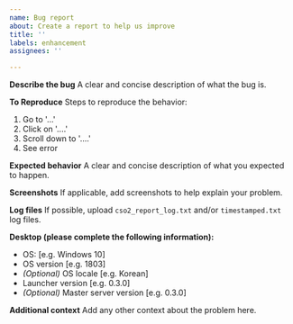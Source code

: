 ```yaml
---
name: Bug report
about: Create a report to help us improve
title: ''
labels: enhancement
assignees: ''

---
```


**Describe the bug**
A clear and concise description of what the bug is.

**To Reproduce**
Steps to reproduce the behavior:
1. Go to '...'
2. Click on '....'
3. Scroll down to '....'
4. See error

**Expected behavior**
A clear and concise description of what you expected to happen.

**Screenshots**
If applicable, add screenshots to help explain your problem.

**Log files**
If possible, upload `cso2_report_log.txt` and/or `timestamped.txt` log files.

**Desktop (please complete the following information):**
 - OS: [e.g. Windows 10]
 - OS version [e.g. 1803]
 - *(Optional)* OS locale [e.g. Korean]
 - Launcher version [e.g. 0.3.0]
 - *(Optional)* Master server version [e.g. 0.3.0]

**Additional context**
Add any other context about the problem here.
